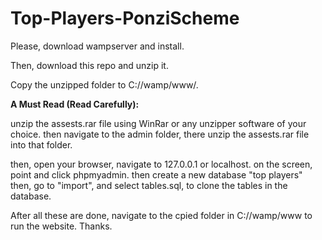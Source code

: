# Top-Players-PonziScheme

Please, download wampserver and install.
<p>
Then, download this repo and unzip it.</p>
Copy the unzipped folder to C://wamp/www/.

<b>A Must Read (Read Carefully):</b>
<p>unzip the assests.rar file using WinRar or any unzipper software of your choice.
then navigate to the admin folder, there unzip the assests.rar file into that folder.
</p>
<p>
then, open your browser, navigate to 127.0.0.1 or localhost.
on the screen, point and click phpmyadmin.
then create a new database "top players"
then, go to "import", and select tables.sql, to clone the tables in the database.
</p>

After all these are done, navigate to the cpied folder in C://wamp/www to run the website.
Thanks.
